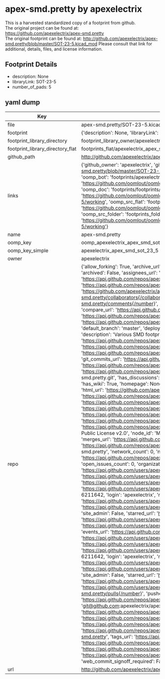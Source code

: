 # apex-smd.pretty by apexelectrix  
This is a harvested standardized copy of a footprint from github.  
The original project can be found at:  
https://github.com/apexelectrix/apex-smd.pretty  
The original footprint can be found at:
http://github.com/apexelectrix/apex-smd.pretty/blob/master/SOT-23-5.kicad_mod
Please consult that link for additional, details, files, and license information.  
## Footprint Details
* description: None  
* libraryLink: SOT-23-5  
* number_of_pads: 5  
## yaml dump  
| Key | Value |  
| --- | --- |  
| file | apex-smd.pretty/SOT-23-5.kicad_mod |  
| footprint | {'description': None, 'libraryLink': 'SOT-23-5', 'number_of_pads': 5} |  
| footprint_library_directory | footprint_library_owner/apexelectrix_apex-smd.pretty |  
| footprint_library_directory_flat | footprints_flat/apexelectrix_apex_smd_sot_23_5/working |  
| github_path | http://github.com/apexelectrix/apex-smd.pretty/blob/master/SOT-23-5.kicad_mod |  
| links | {'github_owner': 'apexelectrix', 'github_repo_name': 'apex-smd.pretty', 'github_src': 'http://github.com/apexelectrix/apex-smd.pretty/blob/master/SOT-23-5.kicad_mod', 'github_src_repo': 'https://github.com/apexelectrix/apex-smd.pretty', 'oomp_bot': 'footprints/apexelectrix_apex_smd_sot_23_5/working', 'oomp_bot_github': 'https://github.com/oomlout/oomlout_oomp_footprint_bot/tree/main/footprints/apexelectrix_apex_smd_sot_23_5/working', 'oomp_doc': 'footprints/footprints/apexelectrix/apex-smd/SOT-23-5/working/', 'oomp_doc_github': 'https://github.com/oomlout/oomlout_oomp_footprint_doc/tree/main/footprints/footprints/apexelectrix/apex-smd/SOT-23-5/working', 'oomp_src_flat': 'footprints_flat/footprints_flat/apexelectrix_apex_smd_sot_23_5/working', 'oomp_src_flat_github': 'https://github.com/oomlout/oomlout_oomp_footprint_src/tree/main/footprints_flat/apexelectrix_apex_smd_sot_23_5/working', 'oomp_src_folder': 'footprints_folder/footprints_folder/apexelectrix/apex-smd/SOT-23-5/working', 'oomp_src_folder_github': 'https://github.com/oomlout/oomlout_oomp_footprint_src/tree/main/footprints_folder/apexelectrix/apex-smd/SOT-23-5/working'} |  
| name | apex-smd.pretty |  
| oomp_key | oomp_apexelectrix_apex_smd_sot_23_5 |  
| oomp_key_simple | apexelectrix_apex_smd_sot_23_5 |  
| owner | apexelectrix |  
| repo | {'allow_forking': True, 'archive_url': 'https://api.github.com/repos/apexelectrix/apex-smd.pretty/{archive_format}{/ref}', 'archived': False, 'assignees_url': 'https://api.github.com/repos/apexelectrix/apex-smd.pretty/assignees{/user}', 'blobs_url': 'https://api.github.com/repos/apexelectrix/apex-smd.pretty/git/blobs{/sha}', 'branches_url': 'https://api.github.com/repos/apexelectrix/apex-smd.pretty/branches{/branch}', 'clone_url': 'https://github.com/apexelectrix/apex-smd.pretty.git', 'collaborators_url': 'https://api.github.com/repos/apexelectrix/apex-smd.pretty/collaborators{/collaborator}', 'comments_url': 'https://api.github.com/repos/apexelectrix/apex-smd.pretty/comments{/number}', 'commits_url': 'https://api.github.com/repos/apexelectrix/apex-smd.pretty/commits{/sha}', 'compare_url': 'https://api.github.com/repos/apexelectrix/apex-smd.pretty/compare/{base}...{head}', 'contents_url': 'https://api.github.com/repos/apexelectrix/apex-smd.pretty/contents/{+path}', 'contributors_url': 'https://api.github.com/repos/apexelectrix/apex-smd.pretty/contributors', 'created_at': '2015-08-04T19:22:57Z', 'default_branch': 'master', 'deployments_url': 'https://api.github.com/repos/apexelectrix/apex-smd.pretty/deployments', 'description': 'Various SMD footprints for Kicad', 'disabled': False, 'downloads_url': 'https://api.github.com/repos/apexelectrix/apex-smd.pretty/downloads', 'events_url': 'https://api.github.com/repos/apexelectrix/apex-smd.pretty/events', 'fork': False, 'forks': 0, 'forks_count': 0, 'forks_url': 'https://api.github.com/repos/apexelectrix/apex-smd.pretty/forks', 'full_name': 'apexelectrix/apex-smd.pretty', 'git_commits_url': 'https://api.github.com/repos/apexelectrix/apex-smd.pretty/git/commits{/sha}', 'git_refs_url': 'https://api.github.com/repos/apexelectrix/apex-smd.pretty/git/refs{/sha}', 'git_tags_url': 'https://api.github.com/repos/apexelectrix/apex-smd.pretty/git/tags{/sha}', 'git_url': 'git://github.com/apexelectrix/apex-smd.pretty.git', 'has_discussions': False, 'has_downloads': True, 'has_issues': True, 'has_pages': False, 'has_projects': True, 'has_wiki': True, 'homepage': None, 'hooks_url': 'https://api.github.com/repos/apexelectrix/apex-smd.pretty/hooks', 'html_url': 'https://github.com/apexelectrix/apex-smd.pretty', 'id': 40204653, 'is_template': False, 'issue_comment_url': 'https://api.github.com/repos/apexelectrix/apex-smd.pretty/issues/comments{/number}', 'issue_events_url': 'https://api.github.com/repos/apexelectrix/apex-smd.pretty/issues/events{/number}', 'issues_url': 'https://api.github.com/repos/apexelectrix/apex-smd.pretty/issues{/number}', 'keys_url': 'https://api.github.com/repos/apexelectrix/apex-smd.pretty/keys{/key_id}', 'labels_url': 'https://api.github.com/repos/apexelectrix/apex-smd.pretty/labels{/name}', 'language': None, 'languages_url': 'https://api.github.com/repos/apexelectrix/apex-smd.pretty/languages', 'license': {'key': 'gpl-2.0', 'name': 'GNU General Public License v2.0', 'node_id': 'MDc6TGljZW5zZTg=', 'spdx_id': 'GPL-2.0', 'url': 'https://api.github.com/licenses/gpl-2.0'}, 'merges_url': 'https://api.github.com/repos/apexelectrix/apex-smd.pretty/merges', 'milestones_url': 'https://api.github.com/repos/apexelectrix/apex-smd.pretty/milestones{/number}', 'mirror_url': None, 'name': 'apex-smd.pretty', 'network_count': 0, 'node_id': 'MDEwOlJlcG9zaXRvcnk0MDIwNDY1Mw==', 'notifications_url': 'https://api.github.com/repos/apexelectrix/apex-smd.pretty/notifications{?since,all,participating}', 'open_issues': 0, 'open_issues_count': 0, 'organization': {'avatar_url': 'https://avatars.githubusercontent.com/u/6211642?v=4', 'events_url': 'https://api.github.com/users/apexelectrix/events{/privacy}', 'followers_url': 'https://api.github.com/users/apexelectrix/followers', 'following_url': 'https://api.github.com/users/apexelectrix/following{/other_user}', 'gists_url': 'https://api.github.com/users/apexelectrix/gists{/gist_id}', 'gravatar_id': '', 'html_url': 'https://github.com/apexelectrix', 'id': 6211642, 'login': 'apexelectrix', 'node_id': 'MDEyOk9yZ2FuaXphdGlvbjYyMTE2NDI=', 'organizations_url': 'https://api.github.com/users/apexelectrix/orgs', 'received_events_url': 'https://api.github.com/users/apexelectrix/received_events', 'repos_url': 'https://api.github.com/users/apexelectrix/repos', 'site_admin': False, 'starred_url': 'https://api.github.com/users/apexelectrix/starred{/owner}{/repo}', 'subscriptions_url': 'https://api.github.com/users/apexelectrix/subscriptions', 'type': 'Organization', 'url': 'https://api.github.com/users/apexelectrix'}, 'owner': {'avatar_url': 'https://avatars.githubusercontent.com/u/6211642?v=4', 'events_url': 'https://api.github.com/users/apexelectrix/events{/privacy}', 'followers_url': 'https://api.github.com/users/apexelectrix/followers', 'following_url': 'https://api.github.com/users/apexelectrix/following{/other_user}', 'gists_url': 'https://api.github.com/users/apexelectrix/gists{/gist_id}', 'gravatar_id': '', 'html_url': 'https://github.com/apexelectrix', 'id': 6211642, 'login': 'apexelectrix', 'node_id': 'MDEyOk9yZ2FuaXphdGlvbjYyMTE2NDI=', 'organizations_url': 'https://api.github.com/users/apexelectrix/orgs', 'received_events_url': 'https://api.github.com/users/apexelectrix/received_events', 'repos_url': 'https://api.github.com/users/apexelectrix/repos', 'site_admin': False, 'starred_url': 'https://api.github.com/users/apexelectrix/starred{/owner}{/repo}', 'subscriptions_url': 'https://api.github.com/users/apexelectrix/subscriptions', 'type': 'Organization', 'url': 'https://api.github.com/users/apexelectrix'}, 'private': False, 'pulls_url': 'https://api.github.com/repos/apexelectrix/apex-smd.pretty/pulls{/number}', 'pushed_at': '2015-08-19T18:10:06Z', 'releases_url': 'https://api.github.com/repos/apexelectrix/apex-smd.pretty/releases{/id}', 'size': 132, 'ssh_url': 'git@github.com:apexelectrix/apex-smd.pretty.git', 'stargazers_count': 0, 'stargazers_url': 'https://api.github.com/repos/apexelectrix/apex-smd.pretty/stargazers', 'statuses_url': 'https://api.github.com/repos/apexelectrix/apex-smd.pretty/statuses/{sha}', 'subscribers_count': 2, 'subscribers_url': 'https://api.github.com/repos/apexelectrix/apex-smd.pretty/subscribers', 'subscription_url': 'https://api.github.com/repos/apexelectrix/apex-smd.pretty/subscription', 'svn_url': 'https://github.com/apexelectrix/apex-smd.pretty', 'tags_url': 'https://api.github.com/repos/apexelectrix/apex-smd.pretty/tags', 'teams_url': 'https://api.github.com/repos/apexelectrix/apex-smd.pretty/teams', 'temp_clone_token': None, 'topics': [], 'trees_url': 'https://api.github.com/repos/apexelectrix/apex-smd.pretty/git/trees{/sha}', 'updated_at': '2015-08-04T19:22:57Z', 'url': 'https://api.github.com/repos/apexelectrix/apex-smd.pretty', 'visibility': 'public', 'watchers': 0, 'watchers_count': 0, 'web_commit_signoff_required': False} |  
| url | http://github.com/apexelectrix/apex-smd.pretty |  

